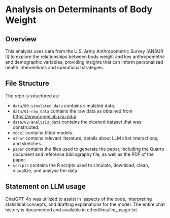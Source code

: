# Analysis on Determinants of Body Weight

## Overview

This analysis uses data from the U.S. Army Anthropometric Survey (ANSUR II) to explore the relationships between body weight and key anthropometric and demographic variables, providing insights that can inform personalized health interventions and operational strategies.

## File Structure

The repo is structured as:

-   `data/00-simulated_data` contains simulated data.
-   `data/01-raw_data` contains the raw data as obtained from https://www.openlab.psu.edu/.
-   `data/02-analysis_data` contains the cleaned dataset that was constructed.
-   `model` contains fitted models. 
-   `other` contains relevant literature, details about LLM chat interactions, and sketches.
-   `paper` contains the files used to generate the paper, including the Quarto document and reference bibliography file, as well as the PDF of the paper. 
-   `scripts` contains the R scripts used to simulate, download, clean, visualize, and analyse the data.


## Statement on LLM usage

ChatGPT-4o was utilized to assist in  aspects of the code, interpreting statistical concepts, and drafting explanations for the model. The entire chat history is documented and available in other/llms/llm_usage.txt.
